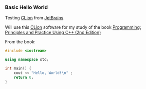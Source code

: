 ### Basic Hello World

Testing [CLion](https://www.jetbrains.com/clion) from [JetBrains](https://www.jetbrains.com/)

Will use this [CLion](https://www.jetbrains.com/clion) software for my study of the book [Programming: Principles and Practice Using C++ (2nd Edition)](http://www.amazon.com/Programming-Principles-Practice-Using-2nd/dp/0321992784/ref=sr_1_1?ie=UTF8&qid=1437274549&sr=8-1&keywords=bjarne&pebp=1437274553256&perid=1QMN2V5D6QK30NXBAK61)

From the book:

```cpp
#include <iostream>

using namespace std;

int main() {
    cout << "Hello, World!\n" ;
    return 0;
}
```

